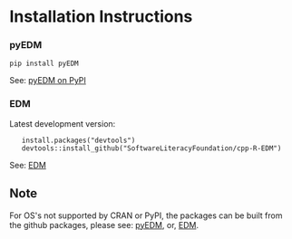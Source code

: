 # Installation Instructions

### pyEDM
    pip install pyEDM

See: [pyEDM on PyPI](https://pypi.org/project/pyEDM/)

### EDM

<!----
From the CRAN respository:

     install.packages("rEDM")
---->

Latest development version:

       install.packages("devtools")
       devtools::install_github("SoftwareLiteracyFoundation/cpp-R-EDM")

See: [EDM](https://github.com/SoftwareLiteracyFoundation/cpp-R-EDM "EDM")

## Note
For OS's not supported by CRAN or PyPI, the packages can be built
from the github packages, please see:
[pyEDM](https://github.com/SugiharaLab/pyEDM "pyEDM"), or, 
[EDM](https://github.com/SoftwareLiteracyFoundation/cpp-R-EDM "EDM").
